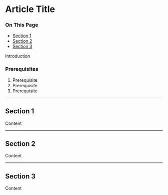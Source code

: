 <h1>Article Title</h1>

<div class="otp" id="no-index">
    <h3>On This Page</h3>
    <ul>
        <li><a href="#section-1">Section 1</a></li>
        <li><a href="#section-2">Section 2</a></li>
        <li><a href="#section-3">Section 3</a></li>
    </ul>
</div>

Introduction

### Prerequisites
1. Prerequisite
2. Prerequisite
3. Prerequisite

--- 

## Section 1

Content

---

## Section 2

Content

---

## Section 3

Content